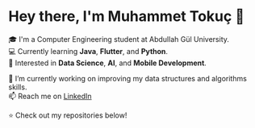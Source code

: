 # Hey there, I'm Muhammet Tokuç 👋

🎓 I'm a Computer Engineering student at Abdullah Gül University.  
💻 Currently learning **Java**, **Flutter**, and **Python**.  
🚀 Interested in **Data Science**, **AI**, and **Mobile Development**.  

🌱 I’m currently working on improving my data structures and algorithms skills.  
📫 Reach me on [LinkedIn]([https://www.linkedin.com/](https://www.linkedin.com/in/muhammet-tokuc-77576032a/)) 

⭐ Check out my repositories below!
